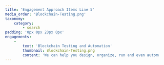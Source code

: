 ```yaml
---
title: 'Engagement Approach Items Line 5'
media_order: 'Blockchain-Testing.png'
taxonomy:
    category:
        - search
padding: '0px 0px 20px 0px'
engagements:
    -
        text: 'Blockchain Testing and Automation'
        thumbnail: Blockchain-Testing.png
        content: 'We can help you design, organize, run and even automate tests for your decentralized applications, chain-codes, or your whole business Blockchain. The DApp test would include test-net setting up and functional validation whilst the Blockchain for business should be verified on functionality, security and performance as well. Moreover, we can run regression tests using VMs, Docker containers or cloud-based virtualization services such as AWS and Azure. We can also hand off these automated test cases to your test team to perform test execution if need be.'
---
```


